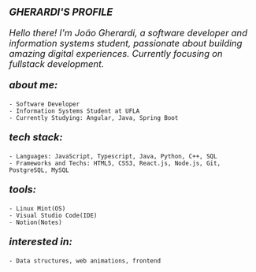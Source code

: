 <p style="font-size: 20px ;"> <b><i> GHERARDI'S PROFILE</i> </b></p>

<p align="left" style="font-size: 18px;"><i>Hello there! I'm João Gherardi, a software developer and information systems student, passionate about building amazing digital experiences. Currently focusing on fullstack development.</i></p>


<p style="font-size: 20px ;"> <b><i> about me:</i> </b></p>

    - Software Developer
    - Information Systems Student at UFLA
    - Currently Studying: Angular, Java, Spring Boot

<p style="font-size: 20px ;"> <b><i> tech stack:</i> </b></p>

    - Languages: JavaScript, Typescript, Java, Python, C++, SQL
    - Frameworks and Techs: HTML5, CSS3, React.js, Node.js, Git, PostgreSQL, MySQL

<p style="font-size: 20px ;"> <b><i> tools:</i> </b></p>

    - Linux Mint(OS) 
    - Visual Studio Code(IDE) 
    - Notion(Notes)

<p style="font-size: 20px ;"> <b><i> interested in:</i> </b></p>

    - Data structures, web animations, frontend
    
    

